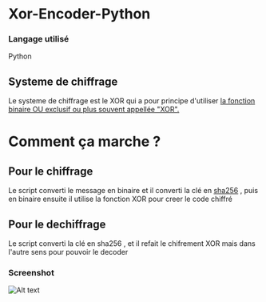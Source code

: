 # Xor-Encoder-Python
### Langage utilisé 
Python 
## Systeme de chiffrage
Le systeme de chiffrage est le XOR qui a pour principe d'utiliser [la fonction binaire OU exclusif ou plus souvent appellée "XOR".](https://fr.wikipedia.org/wiki/Fonction_OU_exclusif)

# Comment ça marche ?
## Pour le chiffrage
Le script converti le message en binaire et il converti la clé en [sha256](https://fr.wikipedia.org/wiki/SHA-2) , puis en binaire ensuite il utilise la fonction XOR 
pour creer le code chiffré 
## Pour le dechiffrage
Le script converti la clé en sha256 , et il refait le chifrement XOR mais dans l'autre sens pour pouvoir le decoder
### Screenshot
![Alt text](https://www.zupimages.net/up/21/16/i2qp.png) 
